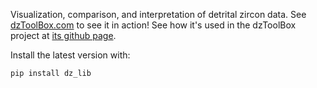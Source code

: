 Visualization, comparison, and interpretation of detrital zircon data. 
See <a href="https://dztoolbox.com">dzToolBox.com</a> to see it in action!
See how it's used in the dzToolBox project at <a href="https://www.github.com/nielrya4/dztoolbox">its github page</a>.

Install the latest version with:
```
pip install dz_lib
```